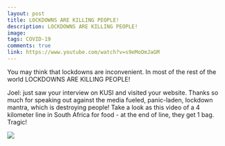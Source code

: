 ```yaml
---
layout: post
title: LOCKDOWNS ARE KILLING PEOPLE!
description: LOCKDOWNS ARE KILLING PEOPLE!
image: 
tags: COVID-19
comments: true
link: https://www.youtube.com/watch?v=s9eMoOmJaGM
---
```

You may think that lockdowns are inconvenient. In most of the rest of
the world LOCKDOWNS ARE KILLING PEOPLE!

Joel: just saw your interview on KUSI and visited your website. Thanks
so much for speaking out against the media fueled, panic-laden, lockdown
mantra, which is destroying people! Take a look as this video of a 4
kilometer line in South Africa for food - at the end of line, they get 1
bag. Tragic!

![](https://lh6.googleusercontent.com/TZ_gaD-FYxnMQdX5jF9QX_R-gINr3vvjtOUJwm_yDqjn0CZHEmuGFVs2AcJNs1zh8wSTRKu0YHlkX9A0nfrIWakf0asNyzqMj1oyaR1Gp7KcgcAFg98=w1280)
